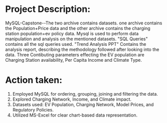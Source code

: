 # Project Description:
MySQL-Capstone--The two archive contains datasets. one archive contains the Population+Price data and the other archive contains the charging station population+ev policy data. Mysql is used to perform data manipulation and analysis on the mentioned datasets. "SQL Queries" contains all the sql queries used. "Trend Analysis PPT" Contains the analysis report, describing the methodology followed after looking into the data. Three Contibuting parameters effecting the EV population are Charging Station availability, Per Capita Income and Climate Type.

# Action taken:
1) Employed MySQL for ordering, grouping, joining and filtering the data.
2) Explored Charging Network, Income, and Climate impact.
3) Datasets used: EV Population, Charging Network, Model Prices, and Regulatory Policies.
4) Utilized MS-Excel for clear chart-based data representation.
